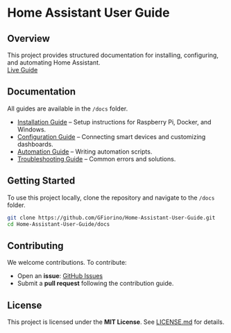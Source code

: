 # Home Assistant User Guide

## Overview
This project provides structured documentation for installing, configuring, and automating Home Assistant.  
[Live Guide](https://gfiorino.github.io/Home-Assistant-User-Guide/)

## Documentation
All guides are available in the `/docs` folder.

- [Installation Guide](./docs/installation.md) – Setup instructions for Raspberry Pi, Docker, and Windows.
- [Configuration Guide](./docs/configuration.md) – Connecting smart devices and customizing dashboards.
- [Automation Guide](./docs/automation.md) – Writing automation scripts.
- [Troubleshooting Guide](./docs/troubleshooting.md) – Common errors and solutions.

## Getting Started
To use this project locally, clone the repository and navigate to the `/docs` folder.

```sh
git clone https://github.com/GFiorino/Home-Assistant-User-Guide.git
cd Home-Assistant-User-Guide/docs
```
## Contributing

We welcome contributions. To contribute:

- Open an **issue**: [GitHub Issues](https://github.com/GFiorino/Home-Assistant-User-Guide/issues)
- Submit a **pull request** following the contribution guide.

## License

This project is licensed under the **MIT License**. See [LICENSE.md](LICENSE.md) for details.
